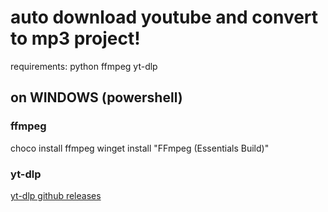 # auto download youtube and convert to mp3 project!
requirements:
python
ffmpeg
yt-dlp
## on WINDOWS (powershell)
### ffmpeg
choco install ffmpeg 
winget install "FFmpeg (Essentials Build)"
### yt-dlp
[yt-dlp github releases](https://github.com/yt-dlp/yt-dlp/releases)

